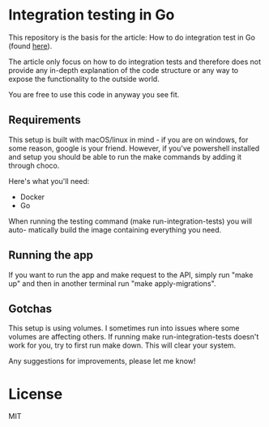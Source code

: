 # Integration testing in Go
This repository is the basis for the article: How to do integration test in Go 
(found [here](https://blog.mortenvistisen.com/how-to-do-integration-tests-in-go)).

The article only focus on how to do integration tests and therefore does not
provide any in-depth explanation of the code structure or any way to expose
the functionality to the outside world.

You are free to use this code in anyway you see fit.

## Requirements
This setup is built with macOS/linux in mind - if you are on windows, for some
reason, google is your friend. However, if you've powershell installed and
setup you should be able to run the make commands by adding it through choco.

Here's what you'll need:
- Docker
- Go

When running the testing command (make run-integration-tests) you will auto-
matically build the image containing everything you need.

## Running the app
If you want to run the app and make request to the API, simply run "make up"
and then in another terminal run "make apply-migrations".

## Gotchas
This setup is using volumes. I sometimes run into issues where some volumes are
affecting others. If running make run-integration-tests doesn't work for you,
try to first run make down. This will clear your system. 

Any suggestions for improvements, please let me know!

# License
MIT
